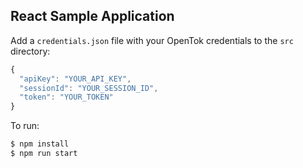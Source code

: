 ## React Sample Application

Add a `credentials.json` file with your OpenTok credentials to the `src` directory:
```javascript
{
  "apiKey": "YOUR_API_KEY",
  "sessionId": "YOUR_SESSION_ID",
  "token": "YOUR_TOKEN"
}
```


To run:
```javascript
$ npm install
$ npm run start
```
